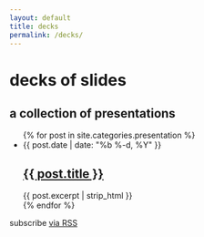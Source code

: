 ```yaml
---
layout: default
title: decks
permalink: /decks/
---
```


<div class="header-bar">
  <h1>decks of slides</h1>
  <h2>a collection of presentations</h2>
</div>

<div class="home">
  <ul class="post-list">
    {% for post in site.categories.presentation %}
      <li>
        <span class="post-meta">{{ post.date  | date: "%b %-d, %Y" }}</span>
        <h2>
          <a class="post-link" href="{{ post.url | prepend: site.baseurl }}">{{ post.title }}</a>
        </h2>
        <span class="address p">{{ post.excerpt | strip_html }}</span>
      </li>
    {% endfor %}
  </ul>
  <p class="rss-subscribe">subscribe <a href="{{ "/feed.xml" | prepend: site.baseurl }}">via RSS</a></p>
</div>